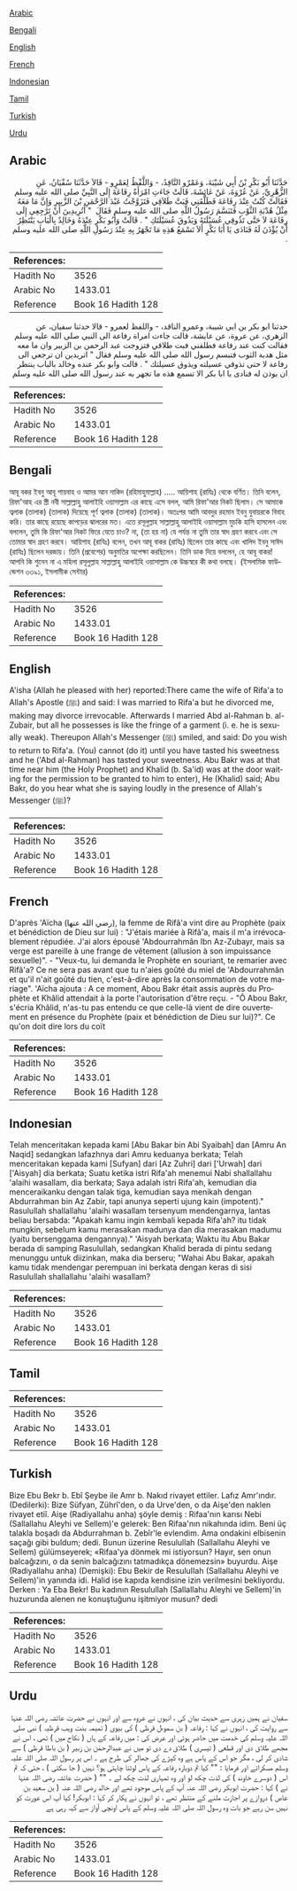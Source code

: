 [Arabic](#arabic)

[Bengali](#bengali)

[English](#english)

[French](#french)

[Indonesian](#indonesian)

[Tamil](#tamil)

[Turkish](#turkish)

[Urdu](#urdu)

## Arabic


<div dir="rtl" lang="ar" style={{fontSize:'larger',backgroundColor:'#f8f9fa',padding:20}}>
حَدَّثَنَا أَبُو بَكْرِ بْنُ أَبِي شَيْبَةَ، وَعَمْرٌو النَّاقِدُ، - وَاللَّفْظُ لِعَمْرٍو - قَالاَ حَدَّثَنَا سُفْيَانُ، عَنِ الزُّهْرِيِّ، عَنْ عُرْوَةَ، عَنْ عَائِشَةَ، قَالَتْ جَاءَتِ امْرَأَةُ رِفَاعَةَ إِلَى النَّبِيِّ صلى الله عليه وسلم فَقَالَتْ كُنْتُ عِنْدَ رِفَاعَةَ فَطَلَّقَنِي فَبَتَّ طَلاَقِي فَتَزَوَّجْتُ عَبْدَ الرَّحْمَنِ بْنَ الزَّبِيرِ وَإِنَّ مَا مَعَهُ مِثْلُ هُدْبَةِ الثَّوْبِ فَتَبَسَّمَ رَسُولُ اللَّهِ صلى الله عليه وسلم فَقَالَ ‏ "‏ أَتُرِيدِينَ أَنْ تَرْجِعِي إِلَى رِفَاعَةَ لاَ حَتَّى تَذُوقِي عُسَيْلَتَهُ وَيَذُوقَ عُسَيْلَتَكِ ‏"‏ ‏.‏ قَالَتْ وَأَبُو بَكْرٍ عِنْدَهُ وَخَالِدٌ بِالْبَابِ يَنْتَظِرُ أَنْ يُؤْذَنَ لَهُ فَنَادَى يَا أَبَا بَكْرٍ أَلاَ تَسْمَعُ هَذِهِ مَا تَجْهَرُ بِهِ عِنْدَ رَسُولِ اللَّهِ صلى الله عليه وسلم ‏.‏
</div>
<div style={{backgroundColor:'#f8f9fa',padding:20, marginBottom: 10}}><table> <thead> <tr> <th>References:</th> <th></th> </tr> </thead> <tbody><tr><td>Hadith No</td><td>3526</td></tr><tr><td>Arabic No</td><td>1433.01</td></tr><tr><td>Reference</td><td>Book 16 Hadith 128</td></tr></tbody></table></div>


<div dir="rtl" lang="ar" style={{fontSize:'larger',backgroundColor:'#f8f9fa',padding:20}}>
حدثنا ابو بكر بن ابي شيبة، وعمرو الناقد، - واللفظ لعمرو - قالا حدثنا سفيان، عن الزهري، عن عروة، عن عايشة، قالت جاءت امراة رفاعة الى النبي صلى الله عليه وسلم فقالت كنت عند رفاعة فطلقني فبت طلاقي فتزوجت عبد الرحمن بن الزبير وان ما معه مثل هدبة الثوب فتبسم رسول الله صلى الله عليه وسلم فقال " اتريدين ان ترجعي الى رفاعة لا حتى تذوقي عسيلته ويذوق عسيلتك " . قالت وابو بكر عنده وخالد بالباب ينتظر ان يوذن له فنادى يا ابا بكر الا تسمع هذه ما تجهر به عند رسول الله صلى الله عليه وسلم
</div>
<div style={{backgroundColor:'#f8f9fa',padding:20, marginBottom: 10}}><table> <thead> <tr> <th>References:</th> <th></th> </tr> </thead> <tbody><tr><td>Hadith No</td><td>3526</td></tr><tr><td>Arabic No</td><td>1433.01</td></tr><tr><td>Reference</td><td>Book 16 Hadith 128</td></tr></tbody></table></div>

## Bengali


<div dir="ltr" lang="bn" style={{fontSize:'larger',backgroundColor:'#f8f9fa',padding:20}}>
আবূ বকর ইবনু আবূ শায়বাহ ও আমর আন নাকিদ (রহিমাহুমাল্লাহ) ..... আয়িশাহ (রাযিঃ) থেকে বর্ণিত। তিনি বলেন, রিফা'আহ এর স্ত্রী নবী সাল্লাল্লাহু আলাইহি ওয়াসাল্লাম এর কাছে এসে বলল, আমি রিফা'আর নিকট ছিলাম। সে আমাকে ত্বলাক (তালাক) (তালাক) দিয়েছে পূর্ণ ত্বলাক (তালাক) (তালাক)। অতঃপর আমি আবদুর রহমান ইবনু যুবায়রকে বিবাহ করি। তার কাছে রয়েছে কাপড়ের ঝালরের মত। এতে রসূলুল্লাহ সাল্লাল্লাহু আলাইহি ওয়াসাল্লাম মুচকি হাসি হাসলেন এবং বললেন, তুমি কি রিফা'আর নিকট ফিরে যেতে চাও? না, (তা হয় না) যে পর্যন্ত না তুমি তার স্বাদ গ্রহণ করবে এবং সে তোমার স্বাদ গ্রহণ করবে। আয়িশাহ (রাযিঃ) বলেন, তখন আবূ বাকর (রাযিঃ) ছিলেন তার কাছে এবং খালিদ ইবনু সাঈদ (রাযিঃ) ছিলেন দরজায়। তিনি (প্রবেশের) অনুমতির অপেক্ষা করছিলেন। তিনি ডাক দিয়ে বললেন, হে আবূ বাকর! আপনি কি শুনেন না এ মহিলা রসূলুল্লাহ সাল্লাল্লাহু আলাইহি ওয়াসাল্লাম কে উচ্চস্বরে কী কথা বলছে। (ইসলামিক ফাউন্ডেশন ৩৩৯১, ইসলামীক সেন্টার)
</div>
<div style={{backgroundColor:'#f8f9fa',padding:20, marginBottom: 10}}><table> <thead> <tr> <th>References:</th> <th></th> </tr> </thead> <tbody><tr><td>Hadith No</td><td>3526</td></tr><tr><td>Arabic No</td><td>1433.01</td></tr><tr><td>Reference</td><td>Book 16 Hadith 128</td></tr></tbody></table></div>

## English


<div dir="ltr" lang="en" style={{fontSize:'larger',backgroundColor:'#f8f9fa',padding:20}}>
A'isha (Allah he pleased with her) reported:There came the wife of Rifa'a to Allah's Apostle (ﷺ) and said: I was married to Rifa'a but he divorced me, making may divorce irrevocable. Afterwards I married Abd al-Rahman b. al-Zubair, but all he possesses is like the fringe of a garment (i. e. he is sexually weak). Thereupon Allah's Messenger (ﷺ) smiled, and said: Do you wish to return to Rifa'a. (You) cannot (do it) until you have tasted his sweetness and he ('Abd al-Rahman) has tasted your sweetness. Abu Bakr was at that time near him (the Holy Prophet) and Khalid (b. Sa'id) was at the door waiting for the permission to be granted to him to enter), He (Khalid) said; Abu Bakr, do you hear what she is saying loudly in the presence of Allah's Messenger (ﷺ)?
</div>
<div style={{backgroundColor:'#f8f9fa',padding:20, marginBottom: 10}}><table> <thead> <tr> <th>References:</th> <th></th> </tr> </thead> <tbody><tr><td>Hadith No</td><td>3526</td></tr><tr><td>Arabic No</td><td>1433.01</td></tr><tr><td>Reference</td><td>Book 16 Hadith 128</td></tr></tbody></table></div>

## French


<div dir="ltr" lang="fr" style={{fontSize:'larger',backgroundColor:'#f8f9fa',padding:20}}>
D'après 'Aïcha (رضي الله عنها), la femme de Rifâ'a vint dire au Prophète (paix et bénédiction de Dieu sur lui) : "J'étais mariée à Rifâ'a, mais il m'a irrévocablement répudiée. J'ai alors épousé 'Abdourrahmân Ibn Az-Zubayr, mais sa verge est pareille à une frange de vêtement (allusion à son impuissance sexuelle)". - "Veux-tu, lui demanda le Prophète en souriant, te remarier avec Rifâ'a? Ce ne sera pas avant que tu n'aies goûté du miel de 'Abdourrahmân et qu'il n'ait goûté du tien, c'est-à-dire après la consommation de votre mariage". 'Aïcha ajouta : A ce moment, Abou Bakr était assis auprès du Prophète et Khâlid attendait à la porte l'autorisation d'être reçu. - "Ô Abou Bakr, s'écria Khâlid, n'as-tu pas entendu ce que celle-là vient de dire ouvertement en présence du Prophète (paix et bénédiction de Dieu sur lui)?". Ce qu'on doit dire lors du coït
</div>
<div style={{backgroundColor:'#f8f9fa',padding:20, marginBottom: 10}}><table> <thead> <tr> <th>References:</th> <th></th> </tr> </thead> <tbody><tr><td>Hadith No</td><td>3526</td></tr><tr><td>Arabic No</td><td>1433.01</td></tr><tr><td>Reference</td><td>Book 16 Hadith 128</td></tr></tbody></table></div>

## Indonesian


<div dir="ltr" lang="id" style={{fontSize:'larger',backgroundColor:'#f8f9fa',padding:20}}>
Telah menceritakan kepada kami [Abu Bakar bin Abi Syaibah] dan [Amru An Naqid] sedangkan lafazhnya dari Amru keduanya berkata; Telah menceritakan kepada kami [Sufyan] dari [Az Zuhri] dari ['Urwah] dari ['Aisyah] dia berkata; Suatu ketika istri Rifa'ah menemui Nabi shallallahu 'alaihi wasallam, dia berkata; Saya adalah istri Rifa'ah, kemudian dia menceraikanku dengan talak tiga, kemudian saya menikah dengan Abdurrahman bin Az Zabir, tapi anunya seperti ujung kain (impotent)." Rasulullah shallallahu 'alaihi wasallam tersenyum mendengarnya, lantas beliau bersabda: "Apakah kamu ingin kembali kepada Rifa'ah? itu tidak mungkin, sebelum kamu merasakan madunya dan dia merasakan madumu (yaitu bersenggama dengannya)." 'Aisyah berkata; Waktu itu Abu Bakar berada di samping Rasulullah, sedangkan Khalid berada di pintu sedang menunggu untuk diizinkan, maka dia berseru; "Wahai Abu Bakar, apakah kamu tidak mendengar perempuan ini berkata dengan keras di sisi Rasulullah shallallahu 'alaihi wasallam?
</div>
<div style={{backgroundColor:'#f8f9fa',padding:20, marginBottom: 10}}><table> <thead> <tr> <th>References:</th> <th></th> </tr> </thead> <tbody><tr><td>Hadith No</td><td>3526</td></tr><tr><td>Arabic No</td><td>1433.01</td></tr><tr><td>Reference</td><td>Book 16 Hadith 128</td></tr></tbody></table></div>

## Tamil


<div dir="ltr" lang="ta" style={{fontSize:'larger',backgroundColor:'#f8f9fa',padding:20}}>

</div>
<div style={{backgroundColor:'#f8f9fa',padding:20, marginBottom: 10}}><table> <thead> <tr> <th>References:</th> <th></th> </tr> </thead> <tbody><tr><td>Hadith No</td><td>3526</td></tr><tr><td>Arabic No</td><td>1433.01</td></tr><tr><td>Reference</td><td>Book 16 Hadith 128</td></tr></tbody></table></div>

## Turkish


<div dir="ltr" lang="tr" style={{fontSize:'larger',backgroundColor:'#f8f9fa',padding:20}}>
Bize Ebu Bekr b. Ebî Şeybe ile Amr b. Nakıd rivayet ettiler. Lafız Amr'ındır. (Dedilerki): Bize Süfyan, Zührî'den, o da Urve'den, o da Aişe'den naklen rivayet etiî. Aişe (Radiyallahu anha) şöyle demiş : Rifaa'nın karısı Nebi (Sallallahu Aleyhi ve Sellem)'e gelerek: Ben Rifaa'nın nikahında idim. Beni üç talakla boşadı da Abdurrahman b. Zebîr'le evlendim. Ama ondakini elbisenin saçağı gibi buldum; dedi. Bunun üzerine Resulullah (Sallallahu Aleyhi ve Sellem) gülümseyerek; «Rifaa'ya dönmek mi istiyorsun? Hayır, sen onun balcağızını, o da senin balcağızını tatmadıkça dönemezsin» buyurdu. Aişe (Radiyallahu anha) (Demişki): Ebu Bekir de ResuluIIah (Sallallahu Aleyhi ve Sellem)'in yanında idi. Halid ise kapıda kendisine izin verilmesini bekliyordu. Derken : Ya Eba Bekr! Bu kadının Resulullah (Sallallahu Aleyhi ve Sellem)'in huzurunda alenen ne konuştuğunu işitmiyor musun? dedi
</div>
<div style={{backgroundColor:'#f8f9fa',padding:20, marginBottom: 10}}><table> <thead> <tr> <th>References:</th> <th></th> </tr> </thead> <tbody><tr><td>Hadith No</td><td>3526</td></tr><tr><td>Arabic No</td><td>1433.01</td></tr><tr><td>Reference</td><td>Book 16 Hadith 128</td></tr></tbody></table></div>

## Urdu


<div dir="rtl" lang="ur" style={{fontSize:'larger',backgroundColor:'#f8f9fa',padding:20}}>
سفیان نے ہمیں زہری سے حدیث بیان کی ، انہوں نے عروہ سے اور انہوں نے حضرت عائشہ رضی اللہ عنہا سے روایت کی ، انہوں نے کہا : رفاعہ ( بن سموءل قرظی ) کی بیوی ( تمیمہ بنت وہب قرظیہ ) نبی صلی اللہ علیہ وسلم کی خدمت میں حاضر ہوئی اور عرض کی : میں رفاعہ کے ہاں ( نکاح میں ) تھی ، اس نے مجھے طلاق دی اور قطعی ( تیسری ) طلاق دے دی تو میں نے عبدالرحمٰن بن زبیر ( بن باطا قرظی ) سے شادی کر لی ، مگر جو اس کے پاس ہے وہ کپڑے کی جھالر کی طرح ہے ۔ اس پر رسول اللہ صلی اللہ علیہ وسلم مسکرائے اور فرمایا : "" کیا تم دوبارہ رفاعہ کے پاس لوٹنا چاہتی ہو؟ نہیں ( جا سکتی ) ، حتی کہ تم اس ( دوسرے خاوند ) کی لذت چکھ لو اور وہ تمہاری لذت چکھ لے ۔ "" ( حضرت عائشہ رضی اللہ عنہا نے ) کہا : حضرت ابوبکر رضی اللہ عنہ آپ کے پاس موجود تھے اور خالد رضی اللہ عنہ ( بن سعید بن عاص ) دروازے پر اجازت ملنے کے منتظر تھے ، تو انہوں نے پکار کر کہا : ابوبکر! کیا آپ اس عورت کو نہیں سن رہے جو بات وہ رسول اللہ صلی اللہ علیہ وسلم کے پاس اونچی آواز سے کہہ رہی ہے
</div>
<div style={{backgroundColor:'#f8f9fa',padding:20, marginBottom: 10}}><table> <thead> <tr> <th>References:</th> <th></th> </tr> </thead> <tbody><tr><td>Hadith No</td><td>3526</td></tr><tr><td>Arabic No</td><td>1433.01</td></tr><tr><td>Reference</td><td>Book 16 Hadith 128</td></tr></tbody></table></div>
